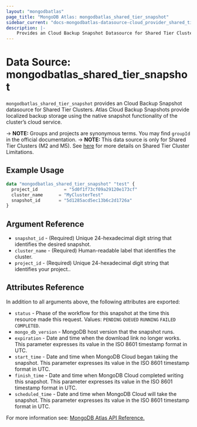 ```yaml
---
layout: "mongodbatlas"
page_title: "MongoDB Atlas: mongodbatlas_shared_tier_snapshot"
sidebar_current: "docs-mongodbatlas-datasource-cloud_provider_shared_tier_snapshot"
description: |-
    Provides an Cloud Backup Snapshot Datasource for Shared Tier Clusters.
---
```


# Data Source: mongodbatlas_shared_tier_snapshot

`mongodbatlas_shared_tier_snapshot` provides an Cloud Backup Snapshot datasource for Shared Tier Clusters. Atlas Cloud Backup Snapshots provide localized backup storage using the native snapshot functionality of the cluster’s cloud service.

-> **NOTE:** Groups and projects are synonymous terms. You may find `groupId` in the official documentation.
-> **NOTE:** This data source is only for Shared Tier Clusters (M2 and M5). See [here](https://www.mongodb.com/docs/atlas/reference/free-shared-limitations/) for more details on Shared Tier Cluster Limitations. 


## Example Usage

```terraform
data "mongodbatlas_shared_tier_snapshot" "test" {
  project_id          = "5d0f1f73cf09a29120e173cf"
  cluster_name      = "MyClusterTest"
  snapshot_id       = "5d1285acd5ec13b6c2d1726a"
}
```

## Argument Reference

* `snapshot_id` - (Required) Unique 24-hexadecimal digit string that identifies the desired snapshot.
* `cluster_name` - (Required) Human-readable label that identifies the cluster.
* `project_id` - (Required) Unique 24-hexadecimal digit string that identifies your project..

## Attributes Reference

In addition to all arguments above, the following attributes are exported:

* `status` - Phase of the workflow for this snapshot at the time this resource made this request. Values: `PENDING` `QUEUED` `RUNNING` `FAILED` `COMPLETED`.
* `mongo_db_version` - MongoDB host version that the snapshot runs.
* `expiration` - Date and time when the download link no longer works. This parameter expresses its value in the ISO 8601 timestamp format in UTC.
* `start_time` - Date and time when MongoDB Cloud began taking the snapshot. This parameter expresses its value in the ISO 8601 timestamp format in UTC.
* `finish_time` - Date and time when MongoDB Cloud completed writing this snapshot. This parameter expresses its value in the ISO 8601 timestamp format in UTC.
* `scheduled_time` - 	Date and time when MongoDB Cloud will take the snapshot. This parameter expresses its value in the ISO 8601 timestamp format in UTC.

For more information see: [MongoDB Atlas API Reference.](https://www.mongodb.com/docs/atlas/reference/api-resources-spec/v2/#tag/Shared-Tier-Snapshots/operation/getSharedClusterBackup)
